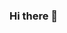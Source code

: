### Hi there 👋

<!--
**Meihuai/Meihuai** is a ✨ _special_ ✨ repository because its `README.md` (this file) appears on your GitHub profile.

Here are some ideas to get you started:
- 👋 Hi, I’m meihua
- 🔭 I’m currently working on ...
- 🌱 I’m currently learning how to be a rich man
- 👯 I’m looking to collaborate on ...
- 💞️ I’m looking to collaborate on part-time job
- 🤔 I’m looking for help with ...
- 💬 Ask me about ...
- 📫 How to reach me: ...
- 😄 Pronouns: ...
- ⚡ Fun fact: ...
-->
